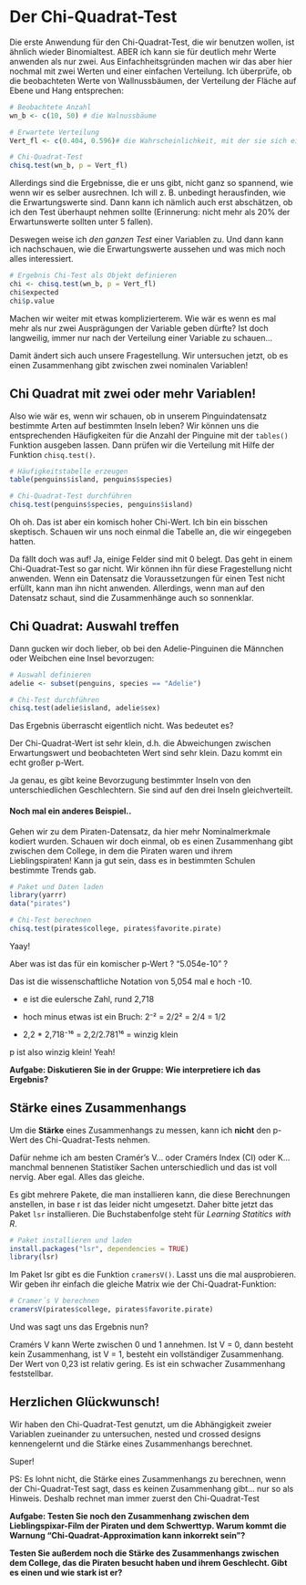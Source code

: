 # Der Chi-Quadrat-Test

Die erste Anwendung für den Chi-Quadrat-Test, die wir benutzen wollen,
ist ähnlich wieder Binomialtest. ABER ich kann sie für deutlich mehr
Werte anwenden als nur zwei. Aus Einfachheitsgründen machen wir das aber
hier nochmal mit zwei Werten und einer einfachen Verteilung. Ich
überprüfe, ob die beobachteten Werte von Wallnussbäumen, der Verteilung
der Fläche auf Ebene und Hang entsprechen:

``` r
# Beobachtete Anzahl 
wn_b <- c(10, 50) # die Walnussbäume

# Erwartete Verteilung 
Vert_fl <- c(0.404, 0.596)# die Wahrscheinlichkeit, mit der sie sich eigentlich auf die zwei Bodengruppen verteilen sollten

# Chi-Quadrat-Test
chisq.test(wn_b, p = Vert_fl)
```

Allerdings sind die Ergebnisse, die er uns gibt, nicht ganz so spannend,
wie wenn wir es selber ausrechnen. Ich will z. B. unbedingt
herausfinden, wie die Erwartungswerte sind. Dann kann ich nämlich auch
erst abschätzen, ob ich den Test überhaupt nehmen sollte (Erinnerung:
nicht mehr als 20% der Erwartunswerte sollten unter 5 fallen).

Deswegen weise ich *den ganzen Test* einer Variablen zu. Und dann kann
ich nachschauen, wie die Erwartungswerte aussehen und was mich noch
alles interessiert.

``` r
# Ergebnis Chi-Test als Objekt definieren
chi <- chisq.test(wn_b, p = Vert_fl)
chi$expected
chi$p.value
```

Machen wir weiter mit etwas komplizierterem. Wie wär es wenn es mal mehr
als nur zwei Ausprägungen der Variable geben dürfte? Ist doch
langweilig, immer nur nach der Verteilung einer Variable zu schauen…

Damit ändert sich auch unsere Fragestellung. Wir untersuchen jetzt, ob
es einen Zusammenhang gibt zwischen zwei nominalen Variablen!

## Chi Quadrat mit zwei oder mehr Variablen!

Also wie wär es, wenn wir schauen, ob in unserem Pinguindatensatz
bestimmte Arten auf bestimmten Inseln leben? Wir können uns die
entsprechenden Häufigkeiten für die Anzahl der Pinguine mit der
`tables()` Funktion ausgeben lassen. Dann prüfen wir die Verteilung mit
Hilfe der Funktion `chisq.test()`.

``` r
# Häufigkeitstabelle erzeugen
table(penguins$island, penguins$species)

# Chi-Quadrat-Test durchführen
chisq.test(penguins$species, penguins$island)
```

Oh oh. Das ist aber ein komisch hoher Chi-Wert. Ich bin ein bisschen
skeptisch. Schauen wir uns noch einmal die Tabelle an, die wir
eingegeben hatten.

Da fällt doch was auf! Ja, einige Felder sind mit 0 belegt. Das geht in
einem Chi-Quadrat-Test so gar nicht. Wir können ihn für diese
Fragestellung nicht anwenden. Wenn ein Datensatz die Voraussetzungen für
einen Test nicht erfüllt, kann man ihn nicht anwenden. Allerdings, wenn
man auf den Datensatz schaut, sind die Zusammenhänge auch so sonnenklar.

## Chi Quadrat: Auswahl treffen

Dann gucken wir doch lieber, ob bei den Adelie-Pinguinen die Männchen
oder Weibchen eine Insel bevorzugen:

``` r
# Auswahl definieren
adelie <- subset(penguins, species == "Adelie")

# Chi-Test durchführen
chisq.test(adelie$island, adelie$sex)
```

Das Ergebnis überrascht eigentlich nicht. Was bedeutet es?

Der Chi-Quadrat-Wert ist sehr klein, d.h. die Abweichungen zwischen
Erwartungswert und beobachteten Wert sind sehr klein. Dazu kommt ein
echt großer p-Wert.

Ja genau, es gibt keine Bevorzugung bestimmter Inseln von den
unterschiedlichen Geschlechtern. Sie sind auf den drei Inseln
gleichverteilt.

#### Noch mal ein anderes Beispiel..

Gehen wir zu dem Piraten-Datensatz, da hier mehr Nominalmerkmale kodiert
wurden. Schauen wir doch einmal, ob es einen Zusammenhang gibt zwischen
dem College, in dem die Piraten waren und ihrem Lieblingspiraten! Kann
ja gut sein, dass es in bestimmten Schulen bestimmte Trends gab.

``` r
# Paket und Daten laden
library(yarrr)
data("pirates")

# Chi-Test berechnen
chisq.test(pirates$college, pirates$favorite.pirate)
```

Yaay!

Aber was ist das für ein komischer p-Wert ? “5.054e-10” ?

Das ist die wissenschaftliche Notation von 5,054 mal e hoch -10.

-   e ist die eulersche Zahl, rund 2,718

-   hoch minus etwas ist ein Bruch: 2⁻² = 2/2² = 2/4 = 1/2

-   2,2 \* 2,718⁻¹⁶ = 2,2/2.781¹⁶ = winzig klein

p ist also winzig klein! Yeah!

**Aufgabe: Diskutieren Sie in der Gruppe: Wie interpretiere ich das
Ergebnis?**

## Stärke eines Zusammenhangs

Um die **Stärke** eines Zusammenhangs zu messen, kann ich **nicht** den
p-Wert des Chi-Quadrat-Tests nehmen.

Dafür nehme ich am besten Cramér’s V… oder Cramérs Index (CI) oder K…
manchmal bennenen Statistiker Sachen unterschiedlich und das ist voll
nervig. Aber egal. Alles das gleiche.

Es gibt mehrere Pakete, die man installieren kann, die diese
Berechnungen anstellen, in base r ist das leider nicht umgesetzt. Daher
bitte jetzt das Paket `lsr` installieren. Die Buchstabenfolge steht für
*Learning Statitics with R*.

``` r
# Paket installieren und laden
install.packages("lsr", dependencies = TRUE)
library(lsr)
```

Im Paket lsr gibt es die Funktion `cramersV()`. Lasst uns die mal
ausprobieren. Wir geben ihr einfach die gleiche Matrix wie der
Chi-Quadrat-Funktion:

``` r
# Cramer´s V berechnen 
cramersV(pirates$college, pirates$favorite.pirate)
```

Und was sagt uns das Ergebnis nun?

Cramérs V kann Werte zwischen 0 und 1 annehmen. Ist V = 0, dann besteht
kein Zusammenhang, ist V = 1, besteht ein vollständiger Zusammenhang.
Der Wert von 0,23 ist relativ gering. Es ist ein schwacher Zusammenhang
feststellbar.

## Herzlichen Glückwunsch!

Wir haben den Chi-Quadrat-Test genutzt, um die Abhängigkeit zweier
Variablen zueinander zu untersuchen, nested und crossed designs
kennengelernt und die Stärke eines Zusammenhangs berechnet.

Super!

PS: Es lohnt nicht, die Stärke eines Zusammenhangs zu berechnen, wenn
der Chi-Quadrat-Test sagt, dass es keinen Zusammenhang gibt… nur so als
Hinweis. Deshalb rechnet man immer zuerst den Chi-Quadrat-Test

**Aufgabe: Testen Sie noch den Zusammenhang zwischen dem
Lieblingspixar-Film der Piraten und dem Schwerttyp. Warum kommt die
Warnung “Chi-Quadrat-Approximation kann inkorrekt sein”?**

**Testen Sie außerdem noch die Stärke des Zusammenhangs zwischen dem
College, das die Piraten besucht haben und ihrem Geschlecht. Gibt es
einen und wie stark ist er?**
